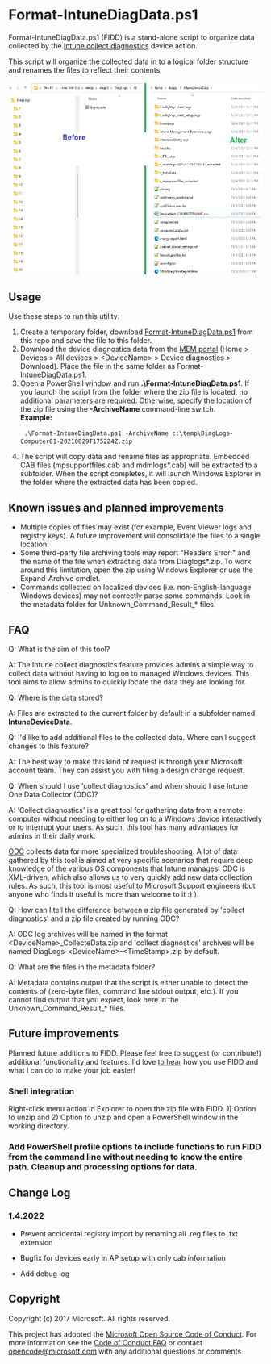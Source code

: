 # Format-IntuneDiagData.ps1

Format-IntuneDiagData.ps1 (FIDD) is a stand-alone script to organize data collected by the [Intune collect diagnostics](https://docs.microsoft.com/en-us/mem/intune/remote-actions/collect-diagnostics) device action.

This script will organize the [collected data](https://docs.microsoft.com/en-us/mem/intune/remote-actions/collect-diagnostics#data-collected) in to a logical folder structure and renames the files to reflect their contents.

![FIDD output](https://github.com/markstan/Format-IntuneDiagData/blob/main/FIDD.png)

## Usage

Use these steps to run this utility:

1. Create a temporary folder, download [Format-IntuneDiagData.ps1](https://raw.githubusercontent.com/markstan/Format-IntuneDiagData/master/Format-IntuneDiagData.ps1) from this repo and save the file to this folder.
1. Download the device diagnostics data from the [MEM portal](https://endpoint.microsoft.com/#blade/Microsoft_Intune_DeviceSettings/DevicesMenu/mDMDevicesPreview) (Home &gt; Devices &gt; All devices &gt; &lt;DeviceName&gt; &gt; Device diagnostics &gt; Download).  Place the file in the same folder as Format-IntuneDiagData.ps1.
1. Open a PowerShell window and run **.\Format-IntuneDiagData.ps1**.  If you launch the script from the folder where the zip file is located, no additional parameters are required.  Otherwise, specify the location of the zip file using the **-ArchiveName**  command-line switch.  
**Example:**
    ```powershell-interactive
     .\Format-IntuneDiagData.ps1 -ArchiveName c:\temp\DiagLogs-Computer01-20210029T175224Z.zip
    ```
1. The script will copy data and rename files as appropriate.  Embedded CAB files (mpsupportfiles.cab and mdmlogs*.cab) will be extracted to a subfolder.  When the script completes, it will launch Windows Explorer in the folder where the  extracted data has been copied.



## Known issues and planned improvements
 
* Multiple copies of files may exist (for example, Event Viewer logs and registry keys).  A future improvement will consolidate the files to a single location.
* Some third-party file archiving tools may report "Headers Error:" and the name of the file when extracting data from Diaglogs*.zip.  To work around this limitation, open the zip using Windows Explorer or use the Expand-Archive cmdlet.
* Commands collected on localized devices (i.e. non-English-language Windows devices) may not correctly parse some commands.  Look in the metadata folder for Unknown_Command_Result_* files.

   
## FAQ


Q: What is the aim of this tool?

A: The Intune collect diagnostics feature provides admins a simple way to collect data without having to log on to managed Windows devices.  This tool aims to allow admins to quickly locate the data they are looking for.

Q: Where is the data stored?

A: Files are extracted to the current folder by default in a subfolder named **IntuneDeviceData**.

Q:  I'd like to add additional files to the collected data.  Where can I suggest changes to this feature?

A:  The best way to make this kind of request is through your Microsoft account team.  They can assist you with filing a design change request.

Q: When should I use 'collect diagnostics' and when should I use Intune One Data Collector (ODC)?

A: 'Collect diagnostics' is a great tool for gathering data from a remote computer without needing to either log on to a Windows device interactively or to interrupt your users.  As such, this tool has many advantages for admins in their daily work.

[ODC](https://github.com/markstan/IntuneOneDataCollector) collects data for more specialized troubleshooting.  A lot of data gathered by this tool is aimed at very specific scenarios that require deep knowledge of the various OS components that Intune manages.  ODC is XML-driven, which also allows us to very quickly add new data collection rules.  As such, this tool is most useful to Microsoft Support engineers (but anyone who finds it useful is more than welcome to it :) ).

Q: How can I tell the difference between a zip file generated by 'collect diagnostics' and a zip file created by running ODC?

A: ODC log archives will be named in the format &lt;DeviceName&gt;_CollecteData.zip and 'collect diagnostics' archives will be named DiagLogs-&lt;DeviceName&gt;-&lt;TimeStamp&gt;.zip by default.

Q: What are the files in the metadata folder?

A: Metadata contains output that the script is either unable to detect the contents of (zero-byte files, command line stdout output, etc.). If you cannot find output that you expect, look here in the Unknown_Command_Result_* files.

## Future improvements

Planned future additions to FIDD.  Please feel free to suggest (or contribute!) additional functionality and features.  I'd love [to hear](mailto://markstan@microsoft.com?subject=FIDD%20suggestions) how you use FIDD and what I can do to make your job easier!

### Shell integration

Right-click menu action in Explorer to open the zip file with FIDD.  1) Option to unzip and 2) Option to unzip and open a PowerShell window in the working directory.

### Add PowerShell profile options to include functions to run FIDD from the command line without needing to know the entire path.  Cleanup and processing options for data.

## Change Log

### 1.4.2022

* Prevent accidental registry import by renaming all .reg files to .txt extension

* Bugfix for devices early in AP setup with only cab information

* Add debug log

## Copyright

Copyright (c) 2017 Microsoft. All rights reserved.

This project has adopted the [Microsoft Open Source Code of Conduct](https://opensource.microsoft.com/codeofconduct/). For more information see the [Code of Conduct FAQ](https://opensource.microsoft.com/codeofconduct/faq/) or contact [opencode@microsoft.com](mailto:opencode@microsoft.com) with any additional questions or comments.
